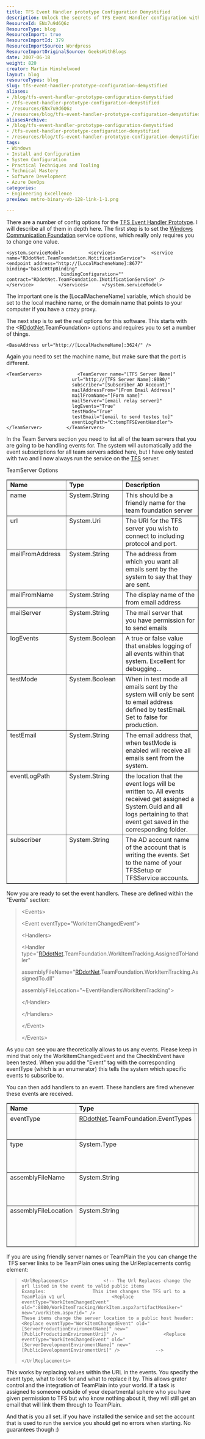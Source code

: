 ```yaml
---
title: TFS Event Handler prototype Configuration Demystified
description: Unlock the secrets of TFS Event Handler configuration with this comprehensive guide. Perfect for developers seeking to streamline event management!
ResourceId: ENx7u9d6Q6z
ResourceType: blog
ResourceImport: true
ResourceImportId: 379
ResourceImportSource: Wordpress
ResourceImportOriginalSource: GeeksWithBlogs
date: 2007-06-18
weight: 820
creator: Martin Hinshelwood
layout: blog
resourceTypes: blog
slug: tfs-event-handler-prototype-configuration-demystified
aliases:
- /blog/tfs-event-handler-prototype-configuration-demystified
- /tfs-event-handler-prototype-configuration-demystified
- /resources/ENx7u9d6Q6z
- /resources/blog/tfs-event-handler-prototype-configuration-demystified
aliasesArchive:
- /blog/tfs-event-handler-prototype-configuration-demystified
- /tfs-event-handler-prototype-configuration-demystified
- /resources/blog/tfs-event-handler-prototype-configuration-demystified
tags:
- Windows
- Install and Configuration
- System Configuration
- Practical Techniques and Tooling
- Technical Mastery
- Software Development
- Azure DevOps
categories:
- Engineering Excellence
preview: metro-binary-vb-128-link-1-1.png

---
```

There are a number of config options for the [TFS Event Handler Prototype](http://www.codeplex.com/TFSEventHandler/Release/ProjectReleases.aspx?ReleaseId=5057). I will describe all of them in depth here. The first step is to set the [Windows Communication Foundation](http://wcf.netfx3.com "Windows Communication Foundation") service options, which really only requires you to change one value.

```
<system.serviceModel>         <services>             <service name="RDdotNet.TeamFoundation.NotificationService">                 <endpoint address="http://[LocalMacheneName]:8677" binding="basicHttpBinding"
                    bindingConfiguration="" contract="RDdotNet.TeamFoundation.INotificationService" />             </service>         </services>     </system.serviceModel>
```

The important one is the \[LocalMacheneName\] variable, which should be set to the local machine name, or the domain name that points to your computer if you have a crazy proxy.

The next step is to set the real options for this software. This starts with the <[RDdotNet](http://www.rddotnet.com "RDdotNet - Reality Dysfunction .NET").TeamFoundation\> options and requires you to set a number of things.

```
<BaseAddress url="http://[LocalMacheneName]:3624/" />
```

Again you need to set the machine name, but make sure that the port is different.

```
<TeamServers>             <TeamServer name="[TFS Server Name]"
                        url="http://[TFS Server Name]:8080/"
                        subscriber="[Subscriber AD Account]"
                        mailAddressFrom="[From Email Address]"
                        mailFromName="[Form name]"
                        mailServer="[email relay server]"
                        logEvents="True"
                        testMode="True"
                        testEmail="[email to send testes to]"
                        eventLogPath="C:tempTFSEventHandler">             </TeamServer>         </TeamServers>
```

In the Team Servers section you need to list all of the team servers that you are going to be handling events for. The system will automatically add the event subscriptions for all team servers added here, but I have only tested with two and I now always run the service on the [TFS](http://msdn2.microsoft.com/en-us/teamsystem/aa718934.aspx "Team Foundation Server") server.

TeamServer Options

<table border="1" cellspacing="0" cellpadding="2" width="577"><tbody><tr><td width="138" valign="top"><strong>Name</strong></td><td width="144" valign="top"><strong>Type</strong></td><td width="293" valign="top"><strong>Description</strong></td></tr><tr><td width="141" valign="top">name</td><td width="145" valign="top">System.String</td><td width="291" valign="top">This should be a friendly name for the team foundation server</td></tr><tr><td width="142" valign="top">url</td><td width="145" valign="top">System.Uri</td><td width="290" valign="top">The URI for the TFS server you wish to connect to including protocol and port.</td></tr><tr><td width="144" valign="top">mailFromAddress</td><td width="145" valign="top">System.String</td><td width="289" valign="top">The address from which you want all emails sent by the system to say that they are sent.</td></tr><tr><td width="145" valign="top">mailFromName</td><td width="145" valign="top">System.String</td><td width="288" valign="top">The display name of the from&nbsp;email address</td></tr><tr><td width="146" valign="top">mailServer</td><td width="145" valign="top">System.String</td><td width="287" valign="top">The mail server that you have permission for to send emails</td></tr><tr><td width="147" valign="top">logEvents</td><td width="145" valign="top">System.Boolean</td><td width="287" valign="top">A true or false value that enables logging of all events within that system. Excellent for debugging...</td></tr><tr><td width="147" valign="top">testMode</td><td width="145" valign="top">System.Boolean</td><td width="287" valign="top">When in test mode all emails sent by the system will only be sent to email address defined by testEmail. Set to false for production.</td></tr><tr><td width="147" valign="top">testEmail</td><td width="145" valign="top">System.String</td><td width="287" valign="top">The email address that, when testMode is enabled will receive all emails sent from the system.</td></tr><tr><td width="147" valign="top">eventLogPath</td><td width="145" valign="top">System.String</td><td width="287" valign="top">the location that the event logs will be written to. All events received get assigned a System.Guid and all logs pertaining to that event get saved in the corresponding folder.</td></tr><tr><td width="147" valign="top">subscriber</td><td width="145" valign="top">System.String</td><td width="287" valign="top">The AD account name of the account that is writing the events. Set to the name of your TFSSetup or TFSService accounts.</td></tr></tbody></table>

Now you are ready to set the event handlers. These are defined within the "Events" section:

> <Events\>
>
> <!--
>
> Use one of the following events:
>
> AclChangedEven
>
> Branchmovedevent
>
> BuildCompletionEvent
>
> BuildStatusChangeEvent
>
> CommonStructureChangedEvent
>
> DataChangedEvent
>
> IdentityChangedEvent
>
> IdentityCreatedEvent
>
> IdentityDeletedEvent
>
> MembershipChangedEvent
>
> WorkItemChangedEvent)
>
> Then you need to add handlers for the events.
>
> Example:
>
> <Event eventType="WorkItemChangedEvent">
>
> <Handlers>
>
> <Handler type="RDdotNet.TeamFoundation.WorkItemTracking.AssignedToHandler"
>
> assemblyFileName="RDdotNet.TeamFoundation.WorkItemTracking.AssignedTo.dll"
>
> assemblyFileLocation="~EventHandlersWorkItemTracking">
>
> </Handler>
>
> </Handlers>
>
> </Event>
>
> \-->
>
> <Event eventType\="WorkItemChangedEvent"\>
>
> <Handlers\>
>
> <Handler type\="[RDdotNet](http://www.rddotnet.com "RDdotNet - Reality Dysfunction .NET").TeamFoundation.WorkItemTracking.AssignedToHandler"
>
> assemblyFileName\="[RDdotNet](http://www.rddotnet.com "RDdotNet - Reality Dysfunction .NET").TeamFoundation.WorkItemTracking.AssignedTo.dll"
>
> assemblyFileLocation\="~EventHandlersWorkItemTracking"\>
>
> </Handler\>
>
> </Handlers\>
>
> </Event\>
>
> </Events\>

As you can see you are theoretically allows to us any events. Please keep in mind that only the WorkItemChangedEvent and the CheckInEvent have been tested. When you add the "Event" tag with the corresponding eventType (which is an enumerator) this tells the system which specific events to subscribe to.

You can then add handlers to an event. These handlers are fired whenever these events are received.

<table border="1" cellspacing="0" cellpadding="2" width="571"><tbody><tr><td width="90" valign="top"><strong>Name</strong></td><td width="277" valign="top"><strong>Type</strong></td><td width="202" valign="top"><strong>Description</strong></td></tr><tr><td width="93" valign="top">eventType</td><td width="279" valign="top"><a title="RDdotNet - Reality Dysfunction .NET" href="http://www.rddotnet.com" target="_blank">RDdotNet</a>.TeamFoundation.EventTypes</td><td width="199" valign="top">Enumerator that&nbsp; defines the list of possible events.</td></tr><tr><td width="95" valign="top">type</td><td width="281" valign="top">System.Type</td><td width="197" valign="top">This must be a valid type in the assembly listed in assemblyFileName</td></tr><tr><td width="96" valign="top">assemblyFileName</td><td width="282" valign="top">System.String</td><td width="196" valign="top">This must be a valid assembly found in the assemblyFileLocation</td></tr><tr><td width="96" valign="top">assemblyFileLocation</td><td width="282" valign="top">System.String</td><td width="196" valign="top">A location within the servers file system that holds this assembly. ~ denotes the applications root.</td></tr></tbody></table>

If you are using friendly server names or TeamPlain the you can change the  TFS server links to be TeamPlain ones using the UrlReplacements config element:

> ```
> <UrlReplacements>             <!-- The Url Replaces change the url listed in the event to valid public items             Examples:                 This item changes the TFS url to a TeamPlain v1 url                 <Replace eventType="WorkItemChangedEvent" old=":8080/WorkItemTracking/WorkItem.aspx?artifactMoniker=" new="/workitem.aspx?id=" />                                              These items change the server location to a public host header:                 <Replace eventType="WorkItemChangedEvent" old="[ServerProductionEnviromentName]" new="[PublicProductionEnviromentUri]" />                 <Replace eventType="WorkItemChangedEvent" old="[ServerDevelopmentEnviromentName]" new="[PublicDevelopmentEnviromentUri]" />             -->
> ```
>
> ```
> </UrlReplacements>
> ```

This works by replacing values within the URL in the events. You specify the event type, what to look for and what to replace it by. This allows grater control and the integration of TeamPlain into your world. If a task is assigned to someone outside of your departmental sphere who you have given permission to TFS but who know nothing about it, they will still get an email that will link them through to TeamPlain.

And that is you all set. if you have installed the service and set the account that is used to run the service you should get no errors when starting. No guarantees though :)
